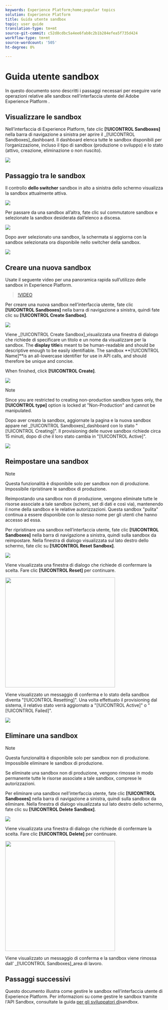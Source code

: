 ```yaml
---
keywords: Experience Platform;home;popular topics
solution: Experience Platform
title: Guida utente sandbox
topic: user guide
translation-type: tm+mt
source-git-commit: c52d8cdbc5a4ee6fab8c2b1b284efea5f735d424
workflow-type: tm+mt
source-wordcount: '505'
ht-degree: 0%

---
```



# Guida utente sandbox

In questo documento sono descritti i passaggi necessari per eseguire varie operazioni relative alle sandbox nell&#39;interfaccia utente del Adobe Experience Platform .

## Visualizzare le sandbox

Nell’interfaccia  di Experience Platform, fate clic **[!UICONTROL Sandboxes]** nella barra di navigazione a sinistra per aprire il _[!UICONTROL Sandboxes]_dashboard. Il dashboard elenca tutte le sandbox disponibili per l’organizzazione, incluso il tipo di sandbox (produzione o sviluppo) e lo stato (attivo, creazione, eliminazione o non riuscito).

![](../images/ui/sandboxes-tab.png)

## Passaggio tra le sandbox

Il controllo **dello switcher** sandbox in alto a sinistra dello schermo visualizza la sandbox attualmente attiva.

![](../images/ui/sandbox-selector.png)

Per passare da una sandbox all’altra, fate clic sul commutatore sandbox e selezionate la sandbox desiderata dall’elenco a discesa.

![](../images/ui/switch-sandbox.png)

Dopo aver selezionato una sandbox, la schermata si aggiorna con la sandbox selezionata ora disponibile nello switcher della sandbox.

![](../images/ui/sandbox-switched.png)

## Creare una nuova sandbox

Usate il seguente video per una panoramica rapida sull’utilizzo delle sandbox in  Experience Platform.

>[!VIDEO](https://video.tv.adobe.com/v/29838/?quality=12&learn=on)

Per creare una nuova sandbox nell’interfaccia utente, fate clic **[!UICONTROL Sandboxes]** nella barra di navigazione a sinistra, quindi fate clic su **[!UICONTROL Create Sandbox]**.

![](../images/ui/create-sandbox-button.png)

Viene _[!UICONTROL Create Sandbox]_visualizzata una finestra di dialogo che richiede di specificare un titolo e un nome da visualizzare per la sandbox. The **display title**is meant to be human-readable and should be descriptive enough to be easily identifiable. The sandbox **[!UICONTROL Name]**is an all-lowercase identifier for use in API calls, and should therefore be unique and concise.

When finished, click **[!UICONTROL Create]**.

![](../images/ui/create-sandbox-dialog.png)

>[!NOTE]
>
>Since you are restricted to creating non-production sandbox types only, the **[!UICONTROL type]** option is locked at &quot;Non-Production&quot; and cannot be manipulated.

Dopo aver creato la sandbox, aggiornate la pagina e la nuova sandbox appare nel _[!UICONTROL Sandboxes]_dashboard con lo stato &quot;[!UICONTROL Creating]&quot;. Il provisioning delle nuove sandbox richiede circa 15 minuti, dopo di che il loro stato cambia in &quot;[!UICONTROL Active]&quot;.

![](../images/ui/sandbox-created.png)

## Reimpostare una sandbox

>[!NOTE]
>
>Questa funzionalità è disponibile solo per sandbox non di produzione. Impossibile ripristinare le sandbox di produzione.

Reimpostando una sandbox non di produzione, vengono eliminate tutte le risorse associate a tale sandbox (schemi, set di dati e così via), mantenendo il nome della sandbox e le relative autorizzazioni. Questa sandbox &quot;pulita&quot; continua a essere disponibile con lo stesso nome per gli utenti che hanno accesso ad essa.

Per ripristinare una sandbox nell’interfaccia utente, fate clic **[!UICONTROL Sandboxes]** nella barra di navigazione a sinistra, quindi sulla sandbox da reimpostare. Nella finestra di dialogo visualizzata sul lato destro dello schermo, fate clic su **[!UICONTROL Reset Sandbox]**.

![](../images/ui/reset-sandbox-button.png)

Viene visualizzata una finestra di dialogo che richiede di confermare la scelta. Fare clic **[!UICONTROL Reset]** per continuare.

<img src="../images/ui/reset-are-you-sure.png" width="350"><br>

Viene visualizzato un messaggio di conferma e lo stato della sandbox diventa &quot;[!UICONTROL Resetting]&quot;. Una volta effettuato il provisioning dal sistema, il relativo stato verrà aggiornato a &quot;[!UICONTROL Active]&quot; o &quot;[!UICONTROL Failed]&quot;.

![](../images/ui/sandbox-resetting.png)

## Eliminare una sandbox

>[!NOTE]
>
>Questa funzionalità è disponibile solo per sandbox non di produzione. Impossibile eliminare le sandbox di produzione.

Se eliminate una sandbox non di produzione, vengono rimosse in modo permanente tutte le risorse associate a tale sandbox, comprese le autorizzazioni.

Per eliminare una sandbox nell’interfaccia utente, fate clic **[!UICONTROL Sandboxes]** nella barra di navigazione a sinistra, quindi sulla sandbox da eliminare. Nella finestra di dialogo visualizzata sul lato destro dello schermo, fate clic su **[!UICONTROL Delete Sandbox]**.

![](../images/ui/delete-sandbox-button.png)

Viene visualizzata una finestra di dialogo che richiede di confermare la scelta. Fare clic **[!UICONTROL Delete]** per continuare.

<img src="../images/ui/delete-are-you-sure.png" width="350"><br>

Viene visualizzato un messaggio di conferma e la sandbox viene rimossa dall’ _[!UICONTROL Sandboxes]_area di lavoro.

## Passaggi successivi

Questo documento illustra come gestire le sandbox nell’interfaccia utente  di Experience Platform. Per informazioni su come gestire le sandbox tramite l&#39;API Sandbox, consultate la guida [per gli sviluppatori di](../api/getting-started.md)sandbox.